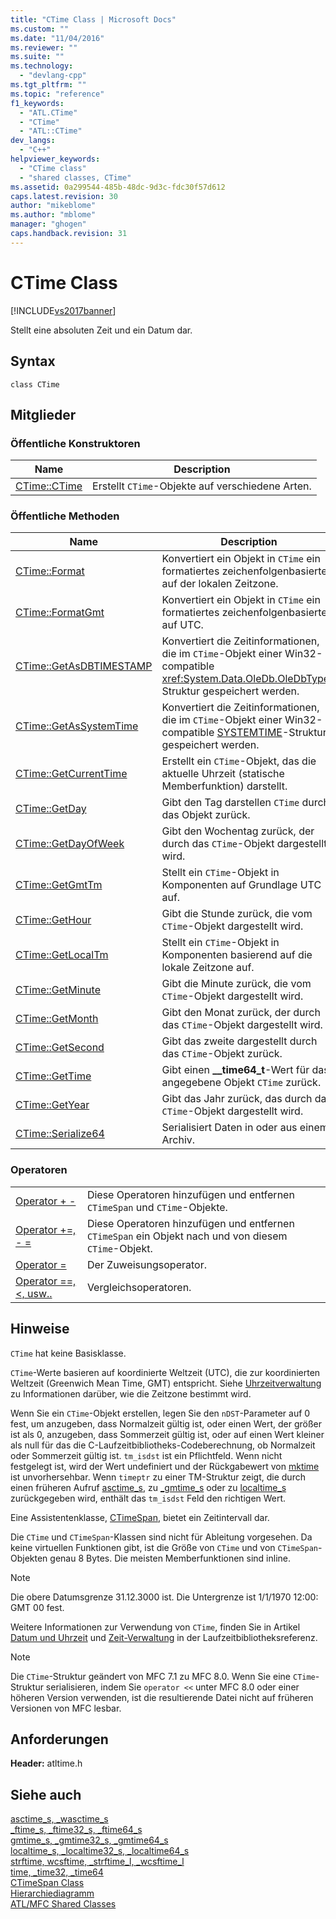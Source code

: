 ```yaml
---
title: "CTime Class | Microsoft Docs"
ms.custom: ""
ms.date: "11/04/2016"
ms.reviewer: ""
ms.suite: ""
ms.technology: 
  - "devlang-cpp"
ms.tgt_pltfrm: ""
ms.topic: "reference"
f1_keywords: 
  - "ATL.CTime"
  - "CTime"
  - "ATL::CTime"
dev_langs: 
  - "C++"
helpviewer_keywords: 
  - "CTime class"
  - "shared classes, CTime"
ms.assetid: 0a299544-485b-48dc-9d3c-fdc30f57d612
caps.latest.revision: 30
author: "mikeblome"
ms.author: "mblome"
manager: "ghogen"
caps.handback.revision: 31
---
```

# CTime Class
[!INCLUDE[vs2017banner](../../assembler/inline/includes/vs2017banner.md)]

Stellt eine absoluten Zeit und ein Datum dar.  
  
## Syntax  
  
```  
class CTime  
```  
  
## Mitglieder  
  
### Öffentliche Konstruktoren  
  
|Name|Description|  
|----------|-----------------|  
|[CTime::CTime](../Topic/CTime::CTime.md)|Erstellt `CTime`\-Objekte auf verschiedene Arten.|  
  
### Öffentliche Methoden  
  
|Name|Description|  
|----------|-----------------|  
|[CTime::Format](../Topic/CTime::Format.md)|Konvertiert ein Objekt in `CTime` ein formatiertes zeichenfolgenbasiertes auf der lokalen Zeitzone.|  
|[CTime::FormatGmt](../Topic/CTime::FormatGmt.md)|Konvertiert ein Objekt in `CTime` ein formatiertes zeichenfolgenbasiertes auf UTC.|  
|[CTime::GetAsDBTIMESTAMP](../Topic/CTime::GetAsDBTIMESTAMP.md)|Konvertiert die Zeitinformationen, die im `CTime`\-Objekt einer Win32\-compatible <xref:System.Data.OleDb.OleDbType>\-Struktur gespeichert werden.|  
|[CTime::GetAsSystemTime](../Topic/CTime::GetAsSystemTime.md)|Konvertiert die Zeitinformationen, die im `CTime`\-Objekt einer Win32\-compatible [SYSTEMTIME](http://msdn.microsoft.com/library/windows/desktop/ms724950)\-Struktur gespeichert werden.|  
|[CTime::GetCurrentTime](../Topic/CTime::GetCurrentTime.md)|Erstellt ein `CTime`\-Objekt, das die aktuelle Uhrzeit \(statische Memberfunktion\) darstellt.|  
|[CTime::GetDay](../Topic/CTime::GetDay.md)|Gibt den Tag darstellen `CTime` durch das Objekt zurück.|  
|[CTime::GetDayOfWeek](../Topic/CTime::GetDayOfWeek.md)|Gibt den Wochentag zurück, der durch das `CTime`\-Objekt dargestellt wird.|  
|[CTime::GetGmtTm](../Topic/CTime::GetGmtTm.md)|Stellt ein `CTime`\-Objekt in Komponenten auf Grundlage UTC auf.|  
|[CTime::GetHour](../Topic/CTime::GetHour.md)|Gibt die Stunde zurück, die vom `CTime`\-Objekt dargestellt wird.|  
|[CTime::GetLocalTm](../Topic/CTime::GetLocalTm.md)|Stellt ein `CTime`\-Objekt in Komponenten basierend auf die lokale Zeitzone auf.|  
|[CTime::GetMinute](../Topic/CTime::GetMinute.md)|Gibt die Minute zurück, die vom `CTime`\-Objekt dargestellt wird.|  
|[CTime::GetMonth](../Topic/CTime::GetMonth.md)|Gibt den Monat zurück, der durch das `CTime`\-Objekt dargestellt wird.|  
|[CTime::GetSecond](../Topic/CTime::GetSecond.md)|Gibt das zweite dargestellt durch das `CTime`\-Objekt zurück.|  
|[CTime::GetTime](../Topic/CTime::GetTime.md)|Gibt einen **\_\_time64\_t**\-Wert für das angegebene Objekt `CTime` zurück.|  
|[CTime::GetYear](../Topic/CTime::GetYear.md)|Gibt das Jahr zurück, das durch das `CTime`\-Objekt dargestellt wird.|  
|[CTime::Serialize64](../Topic/CTime::Serialize64.md)|Serialisiert Daten in oder aus einem Archiv.|  
  
### Operatoren  
  
|||  
|-|-|  
|[Operator \+ \-](../Topic/CTime::operator%20+,%20-.md)|Diese Operatoren hinzufügen und entfernen `CTimeSpan` und `CTime`\-Objekte.|  
|[Operator \+\=, \- \=](../Topic/CTime::operator%20+=,%20-=.md)|Diese Operatoren hinzufügen und entfernen `CTimeSpan` ein Objekt nach und von diesem `CTime`\-Objekt.|  
|[Operator \=](../Topic/CTime::operator%20=.md)|Der Zuweisungsoperator.|  
|[Operator \=\=, \<, usw..](../Topic/CTime%20Comparison%20Operators.md)|Vergleichsoperatoren.|  
  
## Hinweise  
 `CTime` hat keine Basisklasse.  
  
 `CTime`\-Werte basieren auf koordinierte Weltzeit \(UTC\), die zur koordinierten Weltzeit \(Greenwich Mean Time, GMT\) entspricht.  Siehe [Uhrzeitverwaltung](../../c-runtime-library/time-management.md) zu Informationen darüber, wie die Zeitzone bestimmt wird.  
  
 Wenn Sie ein `CTime`\-Objekt erstellen, legen Sie den `nDST`\-Parameter auf 0 fest, um anzugeben, dass Normalzeit gültig ist, oder einen Wert, der größer ist als 0, anzugeben, dass Sommerzeit gültig ist, oder auf einen Wert kleiner als null für das die C\-Laufzeitbibliotheks\-Codeberechnung, ob Normalzeit oder Sommerzeit gültig ist.  `tm_isdst` ist ein Pflichtfeld.  Wenn nicht festgelegt ist, wird der Wert undefiniert und der Rückgabewert von [mktime](../../c-runtime-library/reference/mktime-mktime32-mktime64.md) ist unvorhersehbar.  Wenn `timeptr` zu einer TM\-Struktur zeigt, die durch einen früheren Aufruf [asctime\_s](../../c-runtime-library/reference/asctime-s-wasctime-s.md), zu [\_gmtime\_s](../../c-runtime-library/reference/gmtime-s-gmtime32-s-gmtime64-s.md) oder zu [localtime\_s](../../c-runtime-library/reference/localtime-s-localtime32-s-localtime64-s.md) zurückgegeben wird, enthält das `tm_isdst` Feld den richtigen Wert.  
  
 Eine Assistentenklasse, [CTimeSpan](../../atl-mfc-shared/reference/ctimespan-class.md), bietet ein Zeitintervall dar.  
  
 Die `CTime` und `CTimeSpan`\-Klassen sind nicht für Ableitung vorgesehen.  Da keine virtuellen Funktionen gibt, ist die Größe von `CTime` und von `CTimeSpan`\-Objekten genau 8 Bytes.  Die meisten Memberfunktionen sind inline.  
  
> [!NOTE]
>  Die obere Datumsgrenze 31.12.3000 ist.  Die Untergrenze ist 1\/1\/1970 12:00: GMT 00 fest.  
  
 Weitere Informationen zur Verwendung von `CTime`, finden Sie in Artikel [Datum und Uhrzeit](../../atl-mfc-shared/date-and-time.md) und [Zeit\-Verwaltung](../../c-runtime-library/time-management.md) in der Laufzeitbibliotheksreferenz.  
  
> [!NOTE]
>  Die `CTime`\-Struktur geändert von MFC 7.1 zu MFC 8.0.  Wenn Sie eine `CTime`\-Struktur serialisieren, indem Sie `operator <<` unter MFC 8.0 oder einer höheren Version verwenden, ist die resultierende Datei nicht auf früheren Versionen von MFC lesbar.  
  
## Anforderungen  
 **Header:** atltime.h  
  
## Siehe auch  
 [asctime\_s, \_wasctime\_s](../../c-runtime-library/reference/asctime-s-wasctime-s.md)   
 [\_ftime\_s, \_ftime32\_s, \_ftime64\_s](../../c-runtime-library/reference/ftime-s-ftime32-s-ftime64-s.md)   
 [gmtime\_s, \_gmtime32\_s, \_gmtime64\_s](../../c-runtime-library/reference/gmtime-s-gmtime32-s-gmtime64-s.md)   
 [localtime\_s, \_localtime32\_s, \_localtime64\_s](../../c-runtime-library/reference/localtime-s-localtime32-s-localtime64-s.md)   
 [strftime, wcsftime, \_strftime\_l, \_wcsftime\_l](../../c-runtime-library/reference/strftime-wcsftime-strftime-l-wcsftime-l.md)   
 [time, \_time32, \_time64](../../c-runtime-library/reference/time-time32-time64.md)   
 [CTimeSpan Class](../../atl-mfc-shared/reference/ctimespan-class.md)   
 [Hierarchiediagramm](../../mfc/hierarchy-chart.md)   
 [ATL\/MFC Shared Classes](../../atl-mfc-shared/atl-mfc-shared-classes.md)